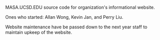 MASA.UCSD.EDU source code for organization's informational website. 

Ones who started: Allan Wong, Kevin Jan, and Perry Liu.

Website maintenance have be passed down to the next year staff to maintain upkeep of the website.
